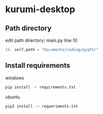# kurumi-desktop

## Path directory
edit path directory: main.py line 10
```python
10. self.path = "Documents/coding/pyqt5/"
```
## Install requirements
windows
```sh
pip install -r requirements.txt
```
ubuntu
```sh
pip3 install -r requeriments.txt
```
